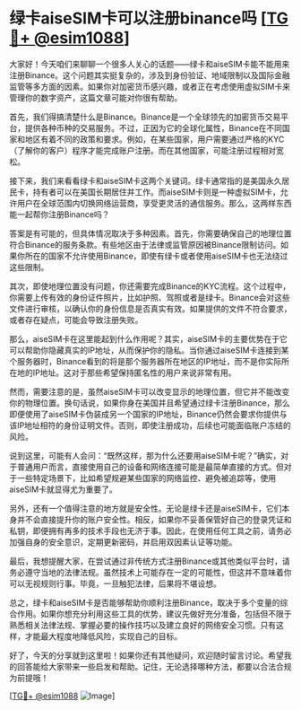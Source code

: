 # 绿卡aiseSIM卡可以注册binance吗 [[TG💪+ @esim1088](https://t.me/s/esim1088)]

大家好！今天咱们来聊聊一个很多人关心的话题——绿卡和aiseSIM卡能不能用来注册Binance。这个问题其实挺复杂的，涉及到身份验证、地域限制以及国际金融监管等多方面的因素。如果你对加密货币感兴趣，或者正在考虑使用虚拟SIM卡来管理你的数字资产，这篇文章可能对你很有帮助。

首先，我们得搞清楚什么是Binance。Binance是一个全球领先的加密货币交易平台，提供各种币种的交易服务。不过，正因为它的全球化属性，Binance在不同国家和地区有着不同的政策和要求。例如，在某些国家，用户需要通过严格的KYC（了解你的客户）程序才能完成账户注册。而在其他国家，可能注册过程相对宽松。

接下来，我们来看看绿卡和aiseSIM卡这两个关键词。绿卡通常指的是美国永久居民卡，持有者可以在美国长期居住并工作。而aiseSIM卡则是一种虚拟SIM卡，允许用户在全球范围内切换网络运营商，享受更灵活的通信服务。那么，这两样东西能一起帮你注册Binance吗？

答案是有可能的，但具体情况取决于多种因素。首先，你需要确保自己的地理位置符合Binance的服务条款。有些地区由于法律或监管原因被Binance限制访问。如果你所在的国家不允许使用Binance，即使有绿卡或者使用aiseSIM卡也无法绕过这些限制。

其次，即使地理位置没有问题，你还需要完成Binance的KYC流程。这个过程中，你需要上传有效的身份证件照片，比如护照、驾照或者是绿卡。Binance会对这些文件进行审核，以确认你的身份信息是否真实有效。如果提供的文件不符合要求，或者存在疑点，可能会导致注册失败。

那么，aiseSIM卡在这里能起到什么作用呢？其实，aiseSIM卡的主要优势在于它可以帮助你隐藏真实的IP地址，从而保护你的隐私。当你通过aiseSIM卡连接到某个服务器时，Binance看到的将是那个服务器所在地区的IP地址，而不是你实际所在地的IP地址。这对于那些希望保持匿名性的用户来说非常有用。

然而，需要注意的是，虽然aiseSIM卡可以改变显示的地理位置，但它并不能改变你的物理位置。换句话说，如果你身在美国并且希望通过绿卡注册Binance，那么即便使用了aiseSIM卡伪装成另一个国家的IP地址，Binance仍然会要求你提供与该IP地址相符的身份证明文件。否则，即使注册成功，后续也可能面临账户冻结的风险。

说到这里，可能有人会问：“既然这样，那为什么还要用aiseSIM卡呢？”确实，对于普通用户而言，直接使用自己的设备和网络连接可能是最简单直接的方式。但对于一些特定场景下，比如希望规避某些国家的网络监控、避免被追踪等，使用aiseSIM卡就显得尤为重要了。

另外，还有一个值得注意的地方就是安全性。无论是绿卡还是aiseSIM卡，它们本身并不会直接提升你的账户安全性。相反，如果你不妥善保管好自己的登录凭证和私钥，即便拥有再多的技术手段也无济于事。因此，在使用任何工具之前，请务必加强自身的安全意识，定期更新密码，并启用双因素认证等功能。

最后，我想提醒大家，在尝试通过非传统方式注册Binance或其他类似平台时，请务必遵守当地的法律法规。虽然技术上可能存在一定的可能性，但这并不意味着你可以无视规则行事。毕竟，一旦触犯法律，后果将不堪设想。

总之，绿卡和aiseSIM卡是否能够帮助你顺利注册Binance，取决于多个变量的综合作用。如果你想充分利用这些工具的优势，建议先做好充分准备，包括但不限于熟悉相关法律法规、掌握必要的操作技巧以及建立良好的网络安全习惯。只有这样，才能最大程度地降低风险，实现自己的目标。

好了，今天的分享就到这里啦！如果你还有其他疑问，欢迎随时留言讨论。希望我的回答能给大家带来一些启发和帮助。记住，无论选择哪种方法，都要以合法合规为前提哦！

[[TG💪+ @esim1088](https://t.me/s/esim1088) ![Image](https://i.postimg.cc/4NQfJmqS/Snipaste-2025-05-13-00-14-12.png)]